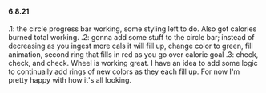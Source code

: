 #### 6.8.21

.1: the circle progress bar working, some styling left to do. Also got calories burned total working.
.2: gonna add some stuff to the circle bar; instead of decreasing as you ingest more cals it will fill up, change color to green, fill animation, second ring that fills in red as you go over calorie goal
.3: check, check, and check. Wheel is working great. I have an idea to add some logic to continually add rings of new colors as they each fill up. For now I'm pretty happy with how it's all looking.